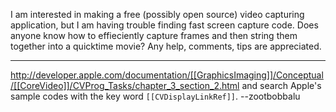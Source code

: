 I am interested in making a free (possibly open source) video capturing application, but I am having trouble finding fast screen capture code.  Does anyone know how to effieciently capture frames and then string them together into a quicktime movie?  Any help, comments, tips are appreciated.

----

http://developer.apple.com/documentation/[[GraphicsImaging]]/Conceptual/[[CoreVideo]]/CVProg_Tasks/chapter_3_section_2.html
and search Apple's sample codes with the key word <code>[[CVDisplayLinkRef]]</code>. --zootbobbalu